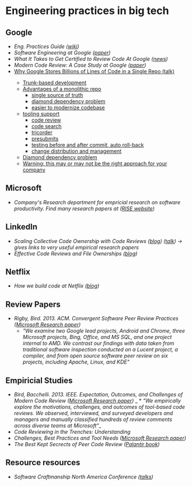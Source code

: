 # Engineering practices in big tech

## Google
* _Eng. Practices Guide ([wiki](https://google.github.io/eng-practices/))_
* _Software Engineering at Google ([paper](https://arxiv.org/pdf/1702.01715.pdf))_
* _What It Takes to Get Certified to Review Code At Google ([news](https://dev.to/pullrequest/getting-the-certification-to-review-code-at-google-55ng))_
* _Modern Code Review: A Case Study at Google ([paper](https://storage.googleapis.com/pub-tools-public-publication-data/pdf/80735342aebcbfc8af4878373f842c25323cb985.pdf))_
* <ins>Why Google Stores Billions of Lines of Code in a Single Repo ([talk](https://www.youtube.com/watch?v=W71BTkUbdqE))<ins>
   * Trunk-based development
   * Advantages of a monolithic repo
      * single source of truth
      * diamond dependency problem
      * easier to modernize codebase
   * tooling support
      * code review
      * code search
      * tricorder
      * presubmits
      * testing before and after commit, auto roll-back
      * change distribution and management
   * Diamond dependency problem
   * Warning: this may or may not be the right approach for your company
      

## Microsoft
* _Company's Research department for empricial research on software productivity. Find many research papers at ([RISE website](https://www.microsoft.com/en-us/research/group/research-software-engineering-rise/))_

## LinkedIn
* _Scaling Collective Code Ownership with Code Reviews ([blog](https://engineering.linkedin.com/blog/2018/06/scaling-collective-code-ownership-with-code-reviews)) ([talk](https://scna.softwarecraftsmanship.org/#7)) -> gives links to very useful empirical research papers_
* _Effective Code Reviews and File Ownerships ([blog](https://engineering.linkedin.com/blog/2016/01/effective-code-reviews-and-file-ownerships))_

## Netflix
* _How we build code at Netflix ([blog](https://medium.com/netflix-techblog/how-we-build-code-at-netflix-c5d9bd727f15))_

## Review Papers
* _Rigby, Bird. 2013. ACM. Convergent Software Peer Review Practices ([Microsoft Research paper](https://www.microsoft.com/en-us/research/publication/convergent-software-peer-review-practices/))_
    * *"We examine two Google lead projects, Android and Chrome, three Microsoft projects, Bing, Office, and MS SQL, and one project internal to AMD. We contrast our findings with data taken from traditional software inspection conducted on a Lucent project, a compiler, and from open source software peer review on six projects, including Apache, Linux, and KDE"*

## Empiricial Studies
* _Bird, Bacchelli. 2013. IEEE. Expectation, Outcomes, and Challenges of Modern Code Review ([Microsoft Research paper](https://www.microsoft.com/en-us/research/publication/expectations-outcomes-and-challenges-of-modern-code-review/))_
  _  * *"We empirically explore the motivations, challenges, and outcomes of tool-based code reviews. We observed, interviewed, and surveyed developers and managers and manually classified hundreds of review comments across diverse teams at Microsoft"*_
* _Code Reviewing in the Trenches: Understanding_
* _Challenges, Best Practices and Tool Needs ([Microsoft Research paper](https://www.microsoft.com/en-us/research/wp-content/uploads/2016/05/MS-Code-Review-Tech-Report-MSR-TR-2016-27.pdf))_
* _The Best Kept Secrects of Peer Code Review ([Palantir book](https://smartbear.com/resources/ebooks/best-kept-secrets-of-code-review/))_

## Resource resources
* _Software Craftmanship North America Conference ([talks](https://scna.softwarecraftsmanship.org/#7))_
